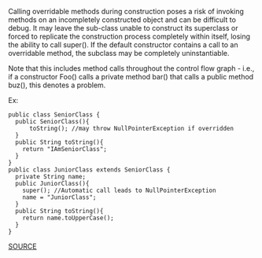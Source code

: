 Calling overridable methods during construction poses a risk of invoking methods on an incompletely constructed object and can be difficult to debug.
It may leave the sub-class unable to construct its superclass or forced to replicate the construction process completely within itself, losing the ability to call super().
If the default constructor contains a call to an overridable method, the subclass may be completely uninstantiable.

Note that this includes method calls throughout the control flow graph - i.e., if a constructor Foo() calls a private method bar() that calls a public method buz(), this denotes a problem.

Ex:

    public class SeniorClass {
      public SeniorClass(){
          toString(); //may throw NullPointerException if overridden
      }
      public String toString(){
        return "IAmSeniorClass";
      }
    }
    public class JuniorClass extends SeniorClass {
      private String name;
      public JuniorClass(){
        super(); //Automatic call leads to NullPointerException
        name = "JuniorClass";
      }
      public String toString(){
        return name.toUpperCase();
      }
    }

[SOURCE](http://pmd.sourceforge.net/pmd-5.3.2/pmd-java/rules/java/design.html#ConstructorCallsOverridableMethod)
